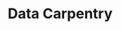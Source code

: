---
title: "Data Carpentry"
layout: single
menu: "main"
start: 2017-08-14 09:00:00 EST
end: 2017-08-15 16:30:00 EST
location: "Marston Science Library"
website: "https://uf-carpentry.github.io/2017-08-14-UFII-DC/"
topics: "* Data Organization in Spreadsheets and OpenRefine * Introduction to R * Data Analysis and Visualization in R * SQL for Data Management *"
---